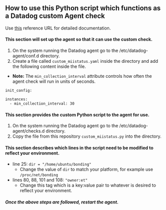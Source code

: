 ## How to use this Python script which functions as a Datadog custom Agent check

Use [this](https://docs.datadoghq.com/developers/write_agent_check/?tab=agentv6#overview) reference URL for detailed documentation.

#### This section will set up the agent so that it can use the custom check.
1. On the system running the Datadog agent go to the /etc/datadog-agent/conf.d directory.
2. Create a file called `custom_miistatus.yaml` inside the directory and add the following content inside the file.
- **Note:** The `min_collection_interval` attribute controls how often the agent check will run in units of seconds.
~~~~
init_config:

instances:
  - min_collection_interval: 30
~~~~

#### This section provides the custom Python script to the agent for use.
1. On the system running the Datadog agent go to the /etc/datadog-agent/checks.d directory.
2. Copy the file from this repository `custom_miistatus.py` into the directory.

#### This section describes which lines in the script **need to be modified** to reflect your environment.
- line 25: `dir = "/home/ubuntu/bonding"` 
    - Change the value of `dir` to match your platform, for example use `/proc/net/bonding`
- lines 80, 88, 101 and 108: `"owner:et"`
    - Change this tag which is a key:value pair to whatever is desired to reflect your environment.

#### ***Once the above steps are followed, restart the agent.***

